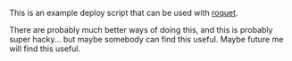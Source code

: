 This is an example deploy script that can be used with [roquet](https://github.com/breedx2/roquet).

There are probably much better ways of doing this, and this is probably super hacky...
but maybe somebody can find this useful.  Maybe future me will find this useful.


